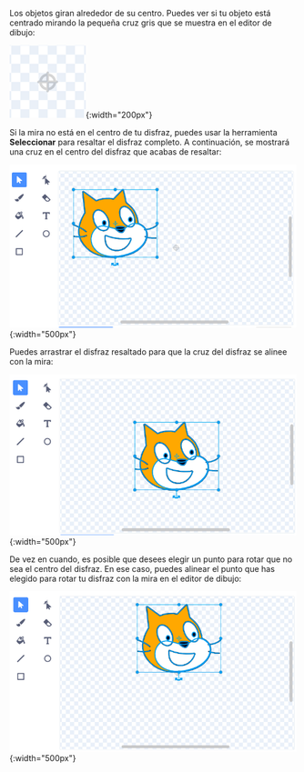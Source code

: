 Los objetos giran alrededor de su centro. Puedes ver si tu objeto está centrado mirando la pequeña cruz gris que se muestra en el editor de dibujo:

![La mira.](images/crosshair.png){:width="200px"}

Si la mira no está en el centro de tu disfraz, puedes usar la herramienta **Seleccionar** para resaltar el disfraz completo. A continuación, se mostrará una cruz en el centro del disfraz que acabas de resaltar:

![La cruz en el centro del disfraz no está alineada con la mira.](images/off-centre-crosshair.png){:width="500px"}

Puedes arrastrar el disfraz resaltado para que la cruz del disfraz se alinee con la mira:

![La cruz en el disfraz alineada con la mira.](images/centre-crosshair.png){:width="500px"}

De vez en cuando, es posible que desees elegir un punto para rotar que no sea el centro del disfraz. En ese caso, puedes alinear el punto que has elegido para rotar tu disfraz con la mira en el editor de dibujo:

![Un punto de rotación en la parte inferior del disfraz está alineado con la mira.](images/rotation-point.png){:width="500px"}

